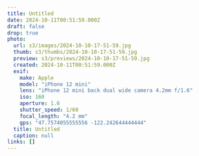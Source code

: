```yaml
---
title: Untitled
date: 2024-10-11T00:51:59.000Z
draft: false
drop: true
photo:
  url: s3/images/2024-10-10-17-51-59.jpg
  thumb: s3/thumbs/2024-10-10-17-51-59.jpg
  preview: s3/previews/2024-10-10-17-51-59.jpg
  created: 2024-10-11T00:51:59.000Z
  exif:
    make: Apple
    model: "iPhone 12 mini"
    lens: "iPhone 12 mini back dual wide camera 4.2mm f/1.6"
    iso: 160
    aperture: 1.6
    shutter_speed: 1/60
    focal_length: "4.2 mm"
    gps: "47.7574055555556 -122.242644444444"
  title: Untitled
  caption: null
links: []
---
```


